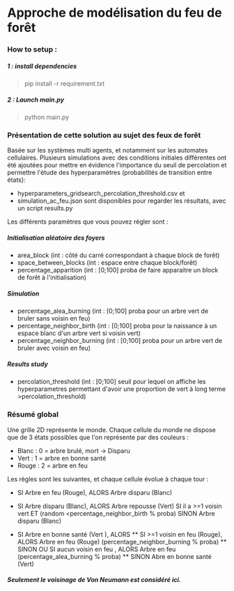 # Approche de modélisation du feu de forêt

### How to setup :
##### 1 : install dependencies
> pip install -r requirement.txt
##### 2 : Launch main.py 
> python main.py

### Présentation de cette solution au sujet des feux de forêt
Basée sur les systèmes multi agents, et notamment sur les automates cellulaires.
Plusieurs simulations avec des conditions initiales différentes ont été ajoutées pour mettre en évidence l'importance du seuil de percolation et permettre l'étude des hyperparamètres (probabilités de transition entre états):
* hyperparameters_gridsearch_percolation_threshold.csv et 
* simulation_ac_feu.json 
sont disponibles pour regarder les résultats, avec un script results.py

Les différents paramètres que vous pouvez régler sont :
##### Initialisation aléatoire des foyers
* area_block 		    	(int : côté du carré correspondant à chaque block de forêt)
* space_between_blocks 	    	(int : espace entre chaque block/forêt)
* percentage_apparition     	(int : [0;100] proba de faire apparaitre un block de forêt à l'initialisation)
##### Simulation
* percentage_alea_burning   	(int : [0;100] proba pour un arbre vert de bruler sans voisin en feu)
* percentage_neighbor_birth 	(int : [0;100] proba pour la naissance à un espace blanc d'un arbre vert si voisin vert)
* percentage_neighbor_burning  	(int : [0;100] proba pour un arbre vert de bruler avec voisin en feu)
##### Results study 
* percolation_threshold   	(int : [0;100] seuil pour lequel on affiche les hyperparametres permettant d'avoir une proportion de vert à long terme >percolation_threshold)

### Résumé global
Une grille 2D représente le monde. 
Chaque cellule du monde ne dispose que de 3 états possibles que l'on représente par des couleurs :
* Blanc : 0 = arbre brulé, mort -> Disparu 
* Vert  : 1 = arbre en bonne santé
* Rouge : 2 = arbre en feu

Les règles sont les suivantes, et chaque cellule évolue à chaque tour :
* SI Arbre en feu 	  (Rouge), ALORS Arbre disparu (Blanc)

* SI Arbre disparu  	  (Blanc), ALORS Arbre repousse (Vert) SI il a >=1 voisin vert ET (random <percentage_neighbor_birth % proba)
				   SINON Arbre disparu (Blanc)
* SI Arbre en bonne santé (Vert ), ALORS 
** SI >=1 voisin en feu	  (Rouge), ALORS Arbre en feu  (Rouge) (percentage_neighbor_burning % proba)
** SINON OU SI aucun voisin en feu        , ALORS Arbre en feu (percentage_alea_burning % proba)
** SINON Abre en bonne santé (Vert)
##### Seulement le voisinage de Von Neumann est considéré ici.